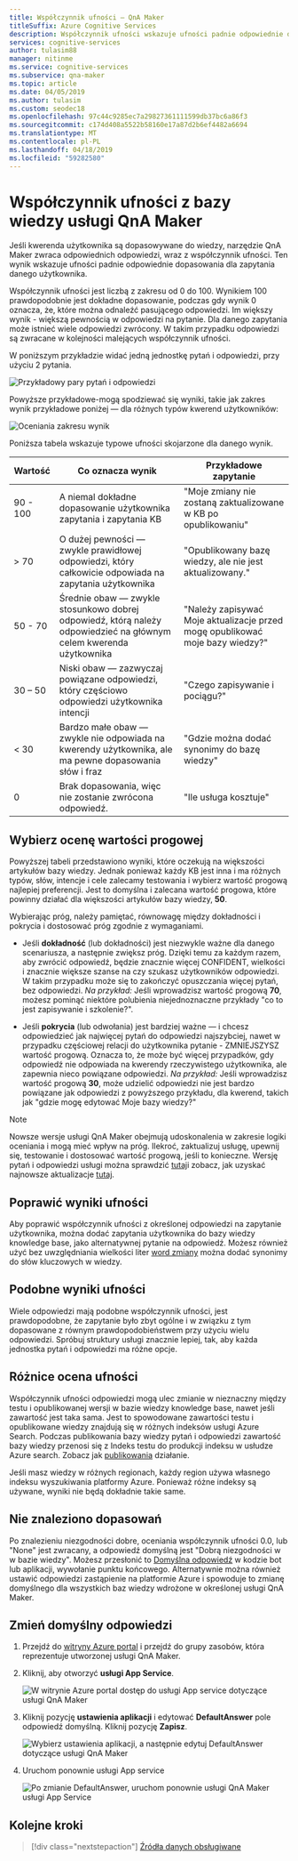 ```yaml
---
title: Współczynnik ufności — QnA Maker
titleSuffix: Azure Cognitive Services
description: Współczynnik ufności wskazuje ufności padnie odpowiednie dopasowania dla zapytania danego użytkownika.
services: cognitive-services
author: tulasim88
manager: nitinme
ms.service: cognitive-services
ms.subservice: qna-maker
ms.topic: article
ms.date: 04/05/2019
ms.author: tulasim
ms.custom: seodec18
ms.openlocfilehash: 97c44c9285ec7a29827361111599db37bc6a86f3
ms.sourcegitcommit: c174d408a5522b58160e17a87d2b6ef4482a6694
ms.translationtype: MT
ms.contentlocale: pl-PL
ms.lasthandoff: 04/18/2019
ms.locfileid: "59282580"
---
```

# <a name="confidence-score-of-a-qna-maker-knowledge-base"></a>Współczynnik ufności z bazy wiedzy usługi QnA Maker
Jeśli kwerenda użytkownika są dopasowywane do wiedzy, narzędzie QnA Maker zwraca odpowiednich odpowiedzi, wraz z współczynnik ufności. Ten wynik wskazuje ufności padnie odpowiednie dopasowania dla zapytania danego użytkownika. 

Współczynnik ufności jest liczbą z zakresu od 0 do 100. Wynikiem 100 prawdopodobnie jest dokładne dopasowanie, podczas gdy wynik 0 oznacza, że, które można odnaleźć pasującego odpowiedzi. Im większy wynik - większą pewnością w odpowiedzi na pytanie. Dla danego zapytania może istnieć wiele odpowiedzi zwrócony. W takim przypadku odpowiedzi są zwracane w kolejności malejących współczynnik ufności.

W poniższym przykładzie widać jedną jednostkę pytań i odpowiedzi, przy użyciu 2 pytania. 


![Przykładowy pary pytań i odpowiedzi](../media/qnamaker-concepts-confidencescore/ranker-example-qna.png)

Powyższe przykładowe-mogą spodziewać się wyniki, takie jak zakres wynik przykładowe poniżej — dla różnych typów kwerend użytkowników:


![Oceniania zakresu wynik](../media/qnamaker-concepts-confidencescore/ranker-score-range.png)


Poniższa tabela wskazuje typowe ufności skojarzone dla danego wynik.

|Wartość|Co oznacza wynik|Przykładowe zapytanie|
|--|--|--|
|90 - 100|A niemal dokładne dopasowanie użytkownika zapytania i zapytania KB|"Moje zmiany nie zostaną zaktualizowane w KB po opublikowaniu"|
|> 70|O dużej pewności — zwykle prawidłowej odpowiedzi, który całkowicie odpowiada na zapytania użytkownika|"Opublikowany bazę wiedzy, ale nie jest aktualizowany."|
|50 - 70|Średnie obaw — zwykle stosunkowo dobrej odpowiedź, którą należy odpowiedzieć na głównym celem kwerenda użytkownika|"Należy zapisywać Moje aktualizacje przed mogę opublikować moje bazy wiedzy?"|
|30 – 50|Niski obaw — zazwyczaj powiązane odpowiedzi, który częściowo odpowiedzi użytkownika intencji|"Czego zapisywanie i pociągu?"|
|< 30|Bardzo małe obaw — zwykle nie odpowiada na kwerendy użytkownika, ale ma pewne dopasowania słów i fraz |"Gdzie można dodać synonimy do bazę wiedzy"|
|0|Brak dopasowania, więc nie zostanie zwrócona odpowiedź.|"Ile usługa kosztuje"|

## <a name="choose-a-score-threshold"></a>Wybierz ocenę wartości progowej
Powyższej tabeli przedstawiono wyniki, które oczekują na większości artykułów bazy wiedzy. Jednak ponieważ każdy KB jest inna i ma różnych typów, słów, intencje i cele zalecamy testowania i wybierz wartość progową najlepiej preferencji. Jest to domyślna i zalecana wartość progowa, które powinny działać dla większości artykułów bazy wiedzy, **50**.

Wybierając próg, należy pamiętać, równowagę między dokładności i pokrycia i dostosować próg zgodnie z wymaganiami.

- Jeśli **dokładność** (lub dokładności) jest niezwykle ważne dla danego scenariusza, a następnie zwiększ próg. Dzięki temu za każdym razem, aby zwrócić odpowiedź, będzie znacznie więcej CONFIDENT, wielkości i znacznie większe szanse na czy szukasz użytkowników odpowiedzi. W takim przypadku może się to zakończyć opuszczania więcej pytań, bez odpowiedzi. *Na przykład:* Jeśli wprowadzisz wartość progową **70**, możesz pominąć niektóre polubienia niejednoznaczne przykłady "co to jest zapisywanie i szkolenie?".

- Jeśli **pokrycia** (lub odwołania) jest bardziej ważne — i chcesz odpowiedzieć jak najwięcej pytań do odpowiedzi najszybciej, nawet w przypadku częściowej relacji do użytkownika pytanie - ZMNIEJSZYSZ wartość progową. Oznacza to, że może być więcej przypadków, gdy odpowiedź nie odpowiada na kwerendy rzeczywistego użytkownika, ale zapewnia nieco powiązane odpowiedzi. *Na przykład:* Jeśli wprowadzisz wartość progową **30**, może udzielić odpowiedzi nie jest bardzo powiązane jak odpowiedzi z powyższego przykładu, dla kwerend, takich jak "gdzie mogę edytować Moje bazy wiedzy?"

> [!NOTE]
> Nowsze wersje usługi QnA Maker obejmują udoskonalenia w zakresie logiki oceniania i mogą mieć wpływ na próg. Ilekroć, zaktualizuj usługę, upewnij się, testowanie i dostosować wartość progową, jeśli to konieczne. Wersję pytań i odpowiedzi usługi można sprawdzić [tutaj](https://www.qnamaker.ai/UserSettings)i zobacz, jak uzyskać najnowsze aktualizacje [tutaj](../How-To/troubleshooting-runtime.md).

## <a name="improve-confidence-scores"></a>Poprawić wyniki ufności
Aby poprawić współczynnik ufności z określonej odpowiedzi na zapytanie użytkownika, można dodać zapytania użytkownika do bazy wiedzy knowledge base, jako alternatywnej pytanie na odpowiedź. Możesz również użyć bez uwzględniania wielkości liter [word zmiany](https://westus.dev.cognitive.microsoft.com/docs/services/5a93fcf85b4ccd136866eb37/operations/5ac266295b4ccd1554da75fd) można dodać synonimy do słów kluczowych w wiedzy.


## <a name="similar-confidence-scores"></a>Podobne wyniki ufności
Wiele odpowiedzi mają podobne współczynnik ufności, jest prawdopodobne, że zapytanie było zbyt ogólne i w związku z tym dopasowane z równym prawdopodobieństwem przy użyciu wielu odpowiedzi. Spróbuj struktury usługi znacznie lepiej, tak, aby każda jednostka pytań i odpowiedzi ma różne opcje.


## <a name="confidence-score-differences"></a>Różnice ocena ufności
Współczynnik ufności odpowiedzi mogą ulec zmianie w nieznaczny między testu i opublikowanej wersji w bazie wiedzy knowledge base, nawet jeśli zawartość jest taka sama. Jest to spowodowane zawartości testu i opublikowane wiedzy znajdują się w różnych indeksów usługi Azure Search. Podczas publikowania bazy wiedzy pytań i odpowiedzi zawartość bazy wiedzy przenosi się z Indeks testu do produkcji indeksu w usłudze Azure search. Zobacz jak [publikowania](../Quickstarts/create-publish-knowledge-base.md#publish-the-knowledge-base) działanie.

Jeśli masz wiedzy w różnych regionach, każdy region używa własnego indeksu wyszukiwania platformy Azure. Ponieważ różne indeksy są używane, wyniki nie będą dokładnie takie same. 


## <a name="no-match-found"></a>Nie znaleziono dopasowań
Po znalezieniu niezgodności dobre, oceniania współczynnik ufności 0.0, lub "None" jest zwracany, a odpowiedź domyślną jest "Dobrą niezgodności w w bazie wiedzy". Możesz przesłonić to [Domyślna odpowiedź](#change-default-answer) w kodzie bot lub aplikacji, wywołanie punktu końcowego. Alternatywnie można również ustawić odpowiedzi zastąpienie na platformie Azure i spowoduje to zmianę domyślnego dla wszystkich baz wiedzy wdrożone w określonej usługi QnA Maker.

## <a name="change-default-answer"></a>Zmień domyślny odpowiedzi

1. Przejdź do [witryny Azure portal](https://portal.azure.com) i przejdź do grupy zasobów, która reprezentuje utworzonej usługi QnA Maker.

2. Kliknij, aby otworzyć **usługi App Service**.

    ![W witrynie Azure portal dostęp do usługi App service dotyczące usługi QnA Maker](../media/qnamaker-concepts-confidencescore/set-default-response.png)

3. Kliknij pozycję **ustawienia aplikacji** i edytować **DefaultAnswer** pole odpowiedź domyślną. Kliknij pozycję **Zapisz**.

    ![Wybierz ustawienia aplikacji, a następnie edytuj DefaultAnswer dotyczące usługi QnA Maker](../media/qnamaker-concepts-confidencescore/change-response.png)

4. Uruchom ponownie usługi App service

    ![Po zmianie DefaultAnswer, uruchom ponownie usługi QnA Maker usługi App Service](../media/qnamaker-faq/qnamaker-appservice-restart.png)


## <a name="next-steps"></a>Kolejne kroki
> [!div class="nextstepaction"]
> [Źródła danych obsługiwane](./data-sources-supported.md)


